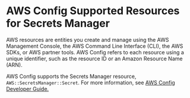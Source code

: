 # AWS Config Supported Resources for Secrets Manager<a name="aws-config-resources"></a>

AWS resources are entities you create and manage using the AWS Management Console, the AWS Command Line Interface \(CLI\), the AWS SDKs, or AWS partner tools\. AWS Config refers to each resource using a unique identifier, such as the resource ID or an Amazon Resource Name \(ARN\)\.

AWS Config supports the Secrets Manager resource, `AWS::SecretsManager::Secret`\. For more information, see [AWS Config Developer Guide\.](https://docs.aws.amazon.com/config/latest/developerguide/resource-config-reference.html)